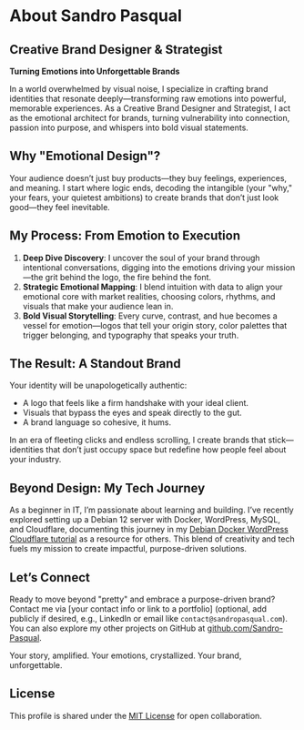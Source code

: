 # About Sandro Pasqual
## Creative Brand Designer & Strategist

**Turning Emotions into Unforgettable Brands**

In a world overwhelmed by visual noise, I specialize in crafting brand identities that resonate deeply—transforming raw emotions into powerful, memorable experiences. As a Creative Brand Designer and Strategist, I act as the emotional architect for brands, turning vulnerability into connection, passion into purpose, and whispers into bold visual statements.

## Why "Emotional Design"?
Your audience doesn’t just buy products—they buy feelings, experiences, and meaning. I start where logic ends, decoding the intangible (your "why," your fears, your quietest ambitions) to create brands that don’t just look good—they feel inevitable.

## My Process: From Emotion to Execution
1. **Deep Dive Discovery**: I uncover the soul of your brand through intentional conversations, digging into the emotions driving your mission—the grit behind the logo, the fire behind the font.
2. **Strategic Emotional Mapping**: I blend intuition with data to align your emotional core with market realities, choosing colors, rhythms, and visuals that make your audience lean in.
3. **Bold Visual Storytelling**: Every curve, contrast, and hue becomes a vessel for emotion—logos that tell your origin story, color palettes that trigger belonging, and typography that speaks your truth.

## The Result: A Standout Brand
Your identity will be unapologetically authentic:
- A logo that feels like a firm handshake with your ideal client.
- Visuals that bypass the eyes and speak directly to the gut.
- A brand language so cohesive, it hums.

In an era of fleeting clicks and endless scrolling, I create brands that stick—identities that don’t just occupy space but redefine how people feel about your industry.

## Beyond Design: My Tech Journey
As a beginner in IT, I’m passionate about learning and building. I’ve recently explored setting up a Debian 12 server with Docker, WordPress, MySQL, and Cloudflare, documenting this journey in my [Debian Docker WordPress Cloudflare tutorial](https://github.com/Sandro-Pasqual/debian-docker-wordpress-cloudflare) as a resource for others. This blend of creativity and tech fuels my mission to create impactful, purpose-driven solutions.

## Let’s Connect
Ready to move beyond "pretty" and embrace a purpose-driven brand? Contact me via [your contact info or link to a portfolio] (optional, add publicly if desired, e.g., LinkedIn or email like `contact@sandropasqual.com`). You can also explore my other projects on GitHub at [github.com/Sandro-Pasqual](https://github.com/Sandro-Pasqual).

Your story, amplified. Your emotions, crystallized. Your brand, unforgettable.

## License
This profile is shared under the [MIT License](https://opensource.org/licenses/MIT) for open collaboration.
